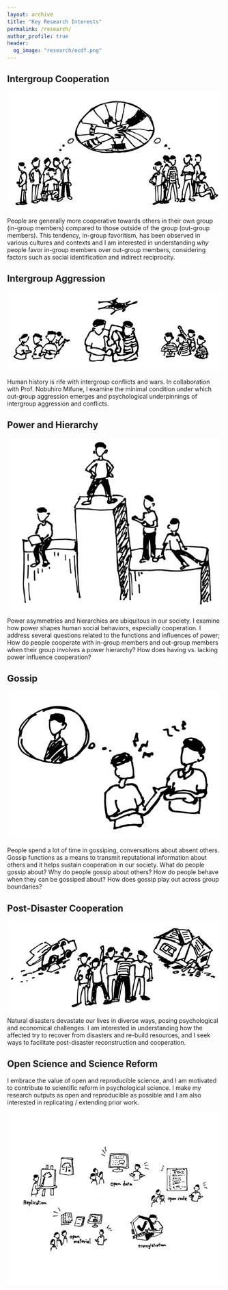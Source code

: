 ```yaml
---
layout: archive
title: "Key Research Interests"
permalink: /research/
author_profile: true
header:
  og_image: "research/ecdf.png"
---
```


## Intergroup Cooperation

![image](/assets/images/imada_web_touka_c-02-r.png) 

People are generally more cooperative towards others in their own group (in-group members) compared to those outside of the group (out-group members). This tendency, in-group favoritism, has been observed in various cultures and contexts and I am interested in understanding <em>why</em> people favor in-group members over out-group members, considering factors such as social identification and indirect reciprocity. 

## Intergroup Aggression

![image](/assets/images/imada_web_touka_c-04-r.png)

Human history is rife with intergroup conflicts and wars. In collaboration with Prof. Nobuhiro Mifune, I examine the minimal condition under which out-group aggression emerges and psychological underpinnings of intergroup aggression and conflicts. 

## Power and Hierarchy

![image](/assets/images/imada_web_touka_c-05-r.png)

Power asymmetries and hierarchies are ubiquitous in our society. I examine how power shapes human social behaviors, especially cooperation. I address several questions related to the functions and influences of power; How do people cooperate with in-group members and out-group members when their group involves a power hierarchy? How does having vs. lacking power influence cooperation?

## Gossip

![image](/assets/images/imada_web_touka_c-06-r.png)

People spend a lot of time in gossiping, conversations about absent others. Gossip functions as a means to transmit reputational information about others and it helps sustain cooperation in our society. What do people gossip about? Why do people gossip about others? How do people behave when they can be gossiped about? How does gossip play out across group boundaries?

## Post-Disaster Cooperation

![image](/assets/images/imada_web_touka_c-07-r.png)

Natural disasters devastate our lives in diverse ways, posing psychological and economical challenges. I am interested in understanding how the affected try to recover from disasters and re-build resources, and I seek ways to facilitate post-disaster reconstruction and cooperation. 

## Open Science and Science Reform

I embrace the value of open and reproducible science, and I am motivated to contribute to scientific reform in psychological science. I make my research outputs as open and reproducible as possible and I am also interested in replicating / extending prior work. 


![image](/assets/images/imada_web_touka_c-08-r.png)
